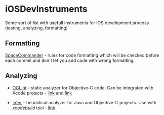 # iOSDevInstruments
Some sort of list with usefull instruments for iOS development process (testing, analyzing, formatting)

## Formatting
[SpaceCommander](https://github.com/alesanro/spacecommander) - rules for code formatting which will be checked before each commit and don't let you add code with wrong formatting

## Analyzing

- [OCLint](https://github.com/oclint/oclint) - static analyzer for Objective-C code. Can be integrated with Xcode projects - [link](http://docs.oclint.org/en/dev/guide/xcode.html) and [link](https://codeascraft.com/2014/01/15/static-analysis-with-oclint/)

- [Infer](http://fbinfer.com/) - heuristical analyzer for Java and Objective-C projects. Use with *xcodebuild* tool - [link](http://fbinfer.com/docs/analyzing-apps-or-projects.html)

